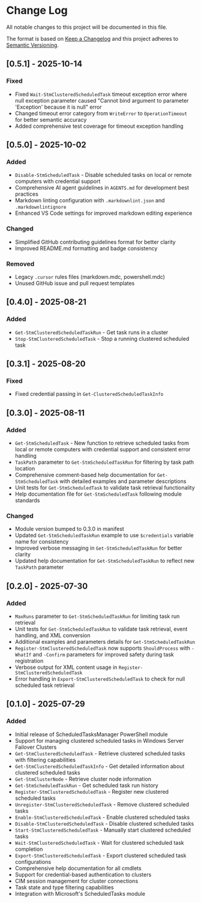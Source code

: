 # Change Log

<!-- Disable markdownlint's no-duplicate-header rule -->
<!-- markdownlint-disable MD024 -->

All notable changes to this project will be documented in this file.

The format is based on [Keep a Changelog](http://keepachangelog.com/)
and this project adheres to [Semantic Versioning](http://semver.org/).

## [0.5.1] - 2025-10-14

### Fixed

- Fixed `Wait-StmClusteredScheduledTask` timeout exception error where null exception parameter caused "Cannot bind argument to parameter 'Exception' because it is null" error
- Changed timeout error category from `WriteError` to `OperationTimeout` for better semantic accuracy
- Added comprehensive test coverage for timeout exception handling

## [0.5.0] - 2025-10-02

### Added

- `Disable-StmScheduledTask` - Disable scheduled tasks on local or remote computers with credential support
- Comprehensive AI agent guidelines in `AGENTS.md` for development best practices
- Markdown linting configuration with `.markdownlint.json` and `.markdownlintignore`
- Enhanced VS Code settings for improved markdown editing experience

### Changed

- Simplified GitHub contributing guidelines format for better clarity
- Improved README.md formatting and badge consistency

### Removed

- Legacy `.cursor` rules files (markdown.mdc, powershell.mdc)
- Unused GitHub issue and pull request templates

## [0.4.0] - 2025-08-21

### Added

- `Get-StmClusteredScheduledTaskRun` - Get task runs in a cluster
- `Stop-StmClusteredScheduledTask` - Stop a running clustered scheduled task

## [0.3.1] - 2025-08-20

### Fixed

- Fixed credential passing in `Get-ClusteredScheduledTaskInfo`

## [0.3.0] - 2025-08-11

### Added

- `Get-StmScheduledTask` - New function to retrieve scheduled tasks from local or remote computers with credential support and consistent error handling
- `TaskPath` parameter to `Get-StmScheduledTaskRun` for filtering by task path location
- Comprehensive comment-based help documentation for `Get-StmScheduledTask` with detailed examples and parameter descriptions
- Unit tests for `Get-StmScheduledTask` to validate task retrieval functionality
- Help documentation file for `Get-StmScheduledTask` following module standards

### Changed

- Module version bumped to 0.3.0 in manifest
- Updated `Get-StmScheduledTaskRun` example to use `$credentials` variable name for consistency
- Improved verbose messaging in `Get-StmScheduledTaskRun` for better clarity
- Updated help documentation for `Get-StmScheduledTaskRun` to reflect new `TaskPath` parameter

## [0.2.0] - 2025-07-30

### Added

- `MaxRuns` parameter to `Get-StmScheduledTaskRun` for limiting task run retrieval
- Unit tests for `Get-StmScheduledTaskRun` to validate task retrieval, event handling, and XML conversion
- Additional examples and parameters details for `Get-StmScheduledTaskRun`
- `Register-StmClusteredScheduledTask` now supports `ShouldProcess` with `-WhatIf` and `-Confirm` parameters for improved safety during task registration
- Verbose output for XML content usage in `Register-StmClusteredScheduledTask`
- Error handling in `Export-StmClusteredScheduledTask` to check for null scheduled task retrieval

## [0.1.0] - 2025-07-29

### Added

- Initial release of ScheduledTasksManager PowerShell module
- Support for managing clustered scheduled tasks in Windows Server Failover Clusters
- `Get-StmClusteredScheduledTask` - Retrieve clustered scheduled tasks with filtering capabilities
- `Get-StmClusteredScheduledTaskInfo` - Get detailed information about clustered scheduled tasks
- `Get-StmClusterNode` - Retrieve cluster node information
- `Get-StmScheduledTaskRun` - Get scheduled task run history
- `Register-StmClusteredScheduledTask` - Register new clustered scheduled tasks
- `Unregister-StmClusteredScheduledTask` - Remove clustered scheduled tasks
- `Enable-StmClusteredScheduledTask` - Enable clustered scheduled tasks
- `Disable-StmClusteredScheduledTask` - Disable clustered scheduled tasks
- `Start-StmClusteredScheduledTask` - Manually start clustered scheduled tasks
- `Wait-StmClusteredScheduledTask` - Wait for clustered scheduled task completion
- `Export-StmClusteredScheduledTask` - Export clustered scheduled task configurations
- Comprehensive help documentation for all cmdlets
- Support for credential-based authentication to clusters
- CIM session management for cluster connections
- Task state and type filtering capabilities
- Integration with Microsoft's ScheduledTasks module
